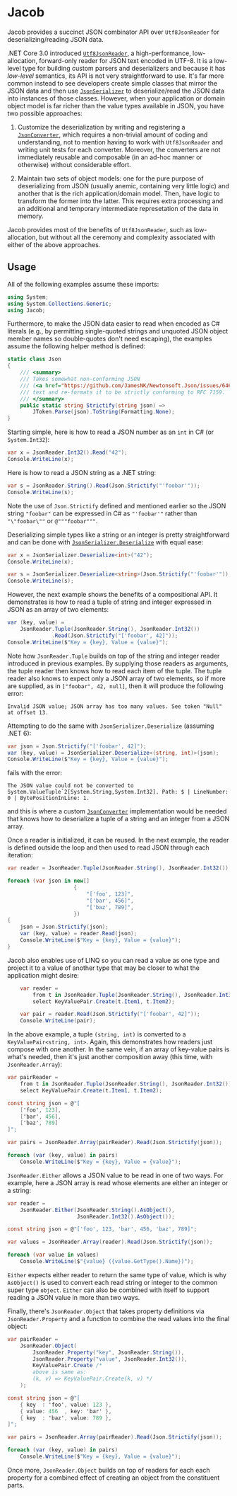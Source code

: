 # Jacob

Jacob provides a succinct JSON combinator API over `Utf8JsonReader` for
deserializing/reading JSON data.

.NET Core 3.0 introduced [`Utf8JsonReader`], a high-performance, low-allocation,
forward-only reader for JSON text encoded in UTF-8. It is a low-level type for
building custom parsers and deserializers and because it has _low-level_
semantics, its API is not very straightforward to use. It's far more common
instead to see developers create simple classes that mirror the JSON data and
then use [`JsonSerializer`] to deserialize/read the JSON data into instances of
those classes. However, when your application or domain object model is far
richer than the value types available in JSON, you have two possible approaches:

1. Customize the deserialization by writing and registering a [`JsonConverter`],
   which requires a non-trivial amount of coding and understanding, not to
   mention having to work with `Utf8JsonReader` and writing unit tests for each
   converter. Moreover, the converters are not immediately reusable and
   composable (in an ad-hoc manner or otherwise) without considerable effort.

2. Maintain two sets of object models: one for the pure purpose of deserializing
   from JSON (usually anemic, containing very little logic) and another that is
   the rich application/domain model. Then, have logic to transform the former
   into the latter. This requires extra processing and an additional and
   temporary intermediate represetation of the data in memory.

Jacob provides most of the benefits of `Utf8JsonReader`, such as low-allocation,
but without all the ceremony and complexity associated with either of the above
approaches.


## Usage

All of the following examples assume these imports:

```c#
using System;
using System.Collections.Generic;
using Jacob;
```

Furthermore, to make the JSON data easier to read when encoded as C# literals
(e.g., by permitting single-quoted strings and unquoted JSON object member names
so double-quotes don't need escaping), the examples assume the following helper
method is defined:

```c#
static class Json
{
    /// <summary>
    /// Takes somewhat non-conforming JSON
    /// (<a href="https://github.com/JamesNK/Newtonsoft.Json/issues/646#issuecomment-356194475">as accepted by Json.NET</a>)
    /// text and re-formats it to be strictly conforming to RFC 7159.
    /// </summary>
    public static string Strictify(string json) =>
        JToken.Parse(json).ToString(Formatting.None);
}
```

Starting simple, here is how to read a JSON number as an `int` in C# (or
`System.Int32`):

```c#
var x = JsonReader.Int32().Read("42");
Console.WriteLine(x);
```

Here is how to read a JSON string as a .NET string:

```c#
var s = JsonReader.String().Read(Json.Strictify("'foobar'"));
Console.WriteLine(s);
```

Note the use of `Json.Strictify` defined and mentioned earlier so the JSON
string `"foobar"` can be expressed in C# as `"'foobar'"` rather than
`"\"foobar\""` or `@"""foobar"""`.

Deserializing simple types like a string or an integer is pretty straightforward
and can be done with [`JsonSerializer.Deserialize`][deserialize] with equal
ease:

```c#
var x = JsonSerializer.Deserialize<int>("42");
Console.WriteLine(x);

var s = JsonSerializer.Deserialize<string>(Json.Strictify("'foobar'"));
Console.WriteLine(s);
```

However, the next example shows the benefits of a compositional API. It
demonstrates is how to read a tuple of string and integer expressed in JSON as
an array of two elements:

```c#
var (key, value) =
    JsonReader.Tuple(JsonReader.String(), JsonReader.Int32())
              .Read(Json.Strictify("['foobar', 42]"));
Console.WriteLine($"Key = {key}, Value = {value}");
```

Note how `JsonReader.Tuple` builds on top of the string and integer reader
introduced in previous examples. By supplying those readers as arguments, the
tuple reader then knows how to read each item of the tuple. The tuple reader
also knows to expect only a JSON array of two elements, so if more are supplied,
as in `["foobar", 42, null]`, then it will produce the following error:

    Invalid JSON value; JSON array has too many values. See token "Null" at offset 13.

Attempting to do the same with `JsonSerializer.Deserialize` (assuming .NET 6):

```c#
var json = Json.Strictify("['foobar', 42]");
var (key, value) = JsonSerializer.Deserialize<(string, int)>(json);
Console.WriteLine($"Key = {key}, Value = {value}");
```

fails with the error:

    The JSON value could not be converted to System.ValueTuple`2[System.String,System.Int32]. Path: $ | LineNumber: 0 | BytePositionInLine: 1.

and this is where a custom [`JsonConverter`] implementation would be needed that
knows how to deserialize a tuple of a string and an integer from a JSON array.

Once a reader is initialized, it can be reused. In the next example, the reader
is defined outside the loop and then used to read JSON through each iteration:

```c#
var reader = JsonReader.Tuple(JsonReader.String(), JsonReader.Int32());

foreach (var json in new[]
                     {
                         "['foo', 123]",
                         "['bar', 456]",
                         "['baz', 789]",
                     })
{
    json = Json.Strictify(json);
    var (key, value) = reader.Read(json);
    Console.WriteLine($"Key = {key}, Value = {value}");
}
```

Jacob also enables use of LINQ so you can read a value as one type and project
it to a value of another type that may be closer to what the application might
desire:

```c#
    var reader =
        from t in JsonReader.Tuple(JsonReader.String(), JsonReader.Int32())
        select KeyValuePair.Create(t.Item1, t.Item2);

    var pair = reader.Read(Json.Strictify("['foobar', 42]"));
    Console.WriteLine(pair);
```

In the above example, a tuple `(string, int)` is converted to a
`KeyValuePair<string, int>`. Again, this demonstrates how readers just compose
with one another. In the same vein, if an array of key-value pairs is what's
needed, then it's just another composition away (this time, with
`JsonReader.Array`):

```c#
var pairReader =
    from t in JsonReader.Tuple(JsonReader.String(), JsonReader.Int32())
    select KeyValuePair.Create(t.Item1, t.Item2);

const string json = @"[
    ['foo', 123],
    ['bar', 456],
    ['baz', 789]
]";

var pairs = JsonReader.Array(pairReader).Read(Json.Strictify(json));

foreach (var (key, value) in pairs)
    Console.WriteLine($"Key = {key}, Value = {value}");
```

`JsonReader.Either` allows a JSON value to be read in one of two ways. For
example, here a JSON array is read whose elements are either an integer
or a string:

```c#
var reader =
    JsonReader.Either(JsonReader.String().AsObject(),
                      JsonReader.Int32().AsObject());

const string json = @"['foo', 123, 'bar', 456, 'baz', 789]";

var values = JsonReader.Array(reader).Read(Json.Strictify(json));

foreach (var value in values)
    Console.WriteLine($"{value} ({value.GetType().Name})");
```

`Either` expects either reader to return the same type of value, which is why
`AsObject()` is used to convert each read string or integer to the common super
type `object`. `Either` can also be combined with itself to support reading a
JSON value in more than two ways.

Finally, there's `JsonReader.Object` that takes property definitions via
`JsonReader.Property` and a function to combine the read values into the final
object:

```c#
var pairReader =
    JsonReader.Object(
        JsonReader.Property("key", JsonReader.String()),
        JsonReader.Property("value", JsonReader.Int32()),
        KeyValuePair.Create /*
        above is same as:
        (k, v) => KeyValuePair.Create(k, v) */
    );

const string json = @"[
    { key  : 'foo', value: 123 },
    { value: 456  , key: 'bar' },
    { key  : 'baz', value: 789 },
]";

var pairs = JsonReader.Array(pairReader).Read(Json.Strictify(json));

foreach (var (key, value) in pairs)
    Console.WriteLine($"Key = {key}, Value = {value}");
```

Once more, `JsonReader.Object` builds on top of readers for each each property
for a combined effect of creating an object from the constituent parts.


[`Utf8JsonReader`]: https://docs.microsoft.com/en-us/dotnet/standard/serialization/system-text-json-use-dom-utf8jsonreader-utf8jsonwriter?pivots=dotnet-6-0#use-utf8jsonreader
[`JsonSerializer`]: https://docs.microsoft.com/en-us/dotnet/api/system.text.json.jsonserializer
[`JsonConverter`]: https://docs.microsoft.com/en-us/dotnet/api/system.text.json.serialization.jsonconverter?view=net-6.0
[x-strict-json]: https://github.com/JamesNK/Newtonsoft.Json/issues/646#issuecomment-356194475
[deserialize]: https://docs.microsoft.com/en-us/dotnet/api/system.text.json.jsonserializer.deserialize?view=net-6.0
